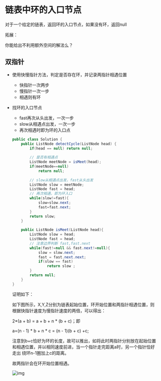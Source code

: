 # 链表中环的入口节点

对于一个给定的链表，返回环的入口节点，如果没有环，返回null

拓展：

你能给出不利用额外空间的解法么？



## 双指针

- 使用快慢指针方法，判定是否存在环，并记录两指针相遇位置

  - 快指针一次两步
  - 慢指针一次一步
  - 相遇则有环

- 找环的入口节点

  - fast再次从头出发，一次一步
  - slow从相遇点出发，一次一步
  - 再次相遇时即为环的入口点

  

  ~~~java
  public class Solution {
      public ListNode detectCycle(ListNode head) {
          if(head == null) return null;
          
          // 是否有相遇点
          ListNode meetNode = isMeet(head);
          if(meetNode==null) 
              return null;
          
          // slow从相遇点出发，fast从头出发
          ListNode slow = meetNode;
          ListNode fast = head;
          // 再次相遇，即为环入口
          while(slow!=fast){
              slow=slow.next;
              fast=fast.next;
          }
          return slow;
      }
      
      public ListNode isMeet(ListNode head){
          ListNode slow = head;
          ListNode fast = head;
          // 注意边界判断 fast,fast.next
          while(fast!=null && fast.next!=null){
              slow = slow.next;
              fast = fast.next.next;
              if(slow == fast)
                  return slow ;
          }
          return null;
      }
  }
  ~~~

  

  

  证明如下：

  如下图所示，X,Y,Z分别为链表起始位置，环开始位置和两指针相遇位置，则根据快指针速度为慢指针速度的两倍，可以得出：

  2*(a + b) = a + b + n * (b + c)；即

  a=(n - 1) * b + n * c = (n - 1)(b + c) +c;

  注意到b+c恰好为环的长度，故可以推出，如将此时两指针分别放在起始位置和相遇位置，并以相同速度前进，当一个指针走完距离a时，另一个指针恰好走出 绕环n-1圈加上c的距离。

  故两指针会在环开始位置相遇。

  ![img](http://uploadfiles.nowcoder.com/images/20150812/122270_1439340467801_QQ%E6%88%AA%E5%9B%BE20150812084712.jpg)